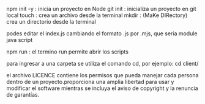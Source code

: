 npm init -y : inicia un proyecto en Node
git init : inicializa un proyecto en git local
touch : crea un archivo desde la terminal
mkdir : (MaKe DIRectory) crea un directorio desde la terminal

podes editar el index.js cambiando el formato .js por .mjs, que seria module java script

npm run : el termino run permite abrir los scripts 

para ingresar a una carpeta se utiliza el comando cd, por ejemplo: cd client/

el archivo LICENCE contiene los permisos que pueda manejar cada persona dentro de un proyecto.proporciona una amplia libertad para usar y modificar el software mientras se incluya el aviso de copyright y la renuncia de garantías.